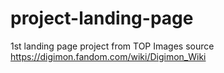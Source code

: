 # project-landing-page
1st landing page project from TOP
Images source https://digimon.fandom.com/wiki/Digimon_Wiki